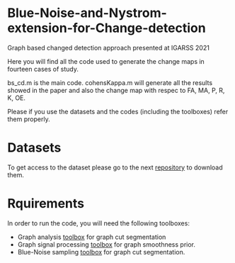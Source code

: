 # Blue-Noise-and-Nystrom-extension-for-Change-detection
Graph based changed detection approach presented at IGARSS 2021

Here you will find all the code used to generate the change maps in fourteen cases of study.

bs_cd.m is the main code.
cohensKappa.m will generate all the results showed in the paper and also the change map with respec to FA, MA, P, R, K, OE.

Please if you use the datasets and the codes (including the toolboxes) refer them properly.

# Datasets

To get access to the dataset please go to the next [repository](https://github.com/DavidJimenezS/GBF-CD/tree/master/Data) to download them.

# Rquirements

In order to run the code, you will need the following toolboxes:

* Graph analysis [toolbox](www.leogrady.net/software/) for graph cut segmentation 
* Graph signal processing [toolbox](https://epfl-lts2.github.io/gspbox-html) for graph smoothness prior. 
* Blue-Noise sampling [toolbox](https://github.com/jhonygiraldo/Blue-Noise-Sampling-on-Graphs) for graph cut segmentation.
